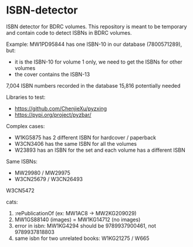 # ISBN-detector

ISBN detector for BDRC volumes. This repository is meant to be temporary and contain code to detect ISBNs in BDRC volumes.

Example: MW1PD95844 has one ISBN-10 in our database (7800571289), but:
- it is the ISBN-10 for volume 1 only, we need to get the ISBNs for other volumes
- the cover contains the ISBN-13

7,004 ISBN numbers recorded in the database
15,816 potentially needed

Libraries to test:
- https://github.com/ChenjieXu/pyzxing
- https://pypi.org/project/pyzbar/

Complex cases:
- W1KG5875 has 2 different ISBN for hardcover / paperback
- W3CN3406 has the same ISBN for all the volumes
- W23893 has an ISBN for the set and each volume has a different ISBN

Same ISBNs:
- MW29980 / MW29975
- W3CN25679 / W3CN26493

W3CN5472

cats:
1) :rePublicationOf (ex: MW1AC8 -> MW2KG209029)
2) MW1GS88140 (images) = MW1KG14712 (no images)
3) error in isbn: MW1KG4294 should be  9789937900461, not 9789937818803
4) same isbn for two unrelated books: W1KG21275 / W665

